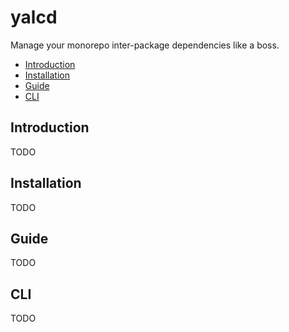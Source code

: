 # yalcd

Manage your monorepo inter-package dependencies like a boss.

- [Introduction](#introduction)
- [Installation](#installation)
- [Guide](#guide)
- [CLI](#cli)

## Introduction

TODO

## Installation

TODO

## Guide

TODO

## CLI

TODO
